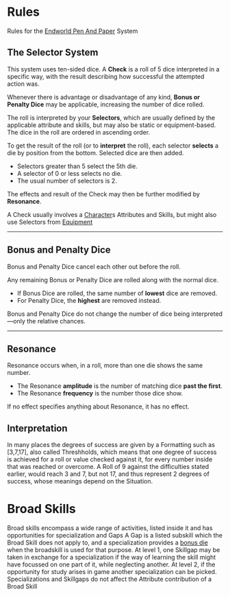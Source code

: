 # Rules
Rules for the [Endworld Pen And Paper](intro) System

## The Selector System <a name="sec:selectorsystem"></a>

This system uses ten-sided dice.
A **Check** is a roll of 5 dice interpreted in a specific way, with the result describing how successful the attempted action was.

Whenever there is advantage or disadvantage of any kind, **Bonus or Penalty Dice** may be applicable, increasing the number of dice rolled.

The roll is interpreted by your **Selectors**, which are usually defined by the applicable attribute and skills, but may also be static or equipment-based.
The dice in the roll are ordered in ascending order.

To get the result of the roll (or to **interpret** the roll), each selector **selects** a die by position from the bottom.
Selected dice are then added.

* Selectors greater than 5 select the 5th die.
* A selector of 0 or less selects no die.
* The usual number of selectors is 2.

The effects and result of the Check may then be further modified by **Resonance**.

A Check usually involves a [Character](ewchar)s Attributes and Skills, but might also use Selectors from [Equipment](equipment)

---

## Bonus and Penalty Dice

Bonus and Penalty Dice cancel each other out before the roll.

Any remaining Bonus or Penalty Dice are rolled along with the normal dice.

* If Bonus Dice are rolled, the same number of **lowest** dice are removed.
* For Penalty Dice, the **highest** are removed instead.

Bonus and Penalty Dice do not change the number of dice being interpreted—only the relative chances.

---

## Resonance

Resonance occurs when, in a roll, more than one die shows the same number.

* The Resonance **amplitude** is the number of matching dice **past the first**.
* The Resonance **frequency** is the number those dice show.

If no effect specifies anything about Resonance, it has no effect.


## Interpretation

In many places the degrees of success are given by a Formatting such as [3,7,17], also called Threshholds, which means that one degree of success is achieved for a roll or value checked against it, for every number inside that was reached or overcome. A Roll of 9 against the difficulties stated earlier, would reach 3 and 7, but not 17, and thus represent 2 degrees of success, whose meanings depend on the Situation.


# Broad Skills

Broad skills encompass a wide range of activities, listed inside it and has opportunities for specialization and Gaps
A Gap is a listed subskill which the Broad Skill does not apply to, and a specialization provides a [bonus die](ewrules#bonus-and-penalty-dice) when the broadskill is used for that purpose.
At level 1, one Skillgap may be taken in exchange for a specialization if the way of learning the skill might have focussed on one part of it, while neglecting another.
At level 2, if the opportunity for study arises in game another specialization can be picked.
Specializations and Skillgaps do not affect the Attribute contribution of a Broad Skill
